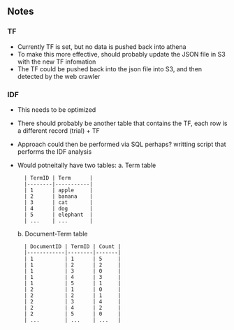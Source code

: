 ## Notes

### TF 
- Currently TF is set, but no data is pushed back into athena 
- To make this more effective, should probably update the JSON file in S3 with the new TF infomation 
- The TF could be pushed back into the json file into S3, and then detected by the web crawler 

### IDF 
- This needs to be optimized 
- There should probably be another table that contains the TF, each row is a different record (trial) + TF 
- Approach could then be performed via SQL perhaps? writting script that performs the IDF analysis 
- Would potneitally have two tables: 
    a. Term table 

        | TermID | Term      |
        |--------|-----------|
        | 1      | apple     |
        | 2      | banana    |
        | 3      | cat       |
        | 4      | dog       |
        | 5      | elephant  |
        | ...    | ...       |

    b. Document-Term table 

        | DocumentID | TermID | Count |
        |------------|--------|-------|
        | 1          | 1      | 5     |
        | 1          | 2      | 2     |
        | 1          | 3      | 0     |
        | 1          | 4      | 3     |
        | 1          | 5      | 1     |
        | 2          | 1      | 0     |
        | 2          | 2      | 1     |
        | 2          | 3      | 4     |
        | 2          | 4      | 2     |
        | 2          | 5      | 0     |
        | ...        | ...    | ...   |
